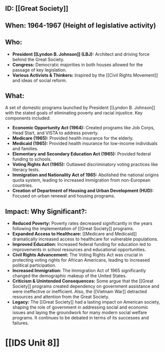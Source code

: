 ## ID: [[Great Society]] 
## When: 1964-1967 (Height of legislative activity)

## Who:
* **President [[Lyndon B. Johnson]] (LBJ):** Architect and driving force behind the Great Society.
* **Congress:** Democratic majorities in both houses allowed for the passage of key legislation.
* **Various Activists & Thinkers:** Inspired by the [[Civil Rights Movement]] and ideas of social reform.

## What:
A set of domestic programs launched by President [[Lyndon B. Johnson]] with the stated goals of eliminating poverty and racial injustice. Key components included:
*   **Economic Opportunity Act (1964):** Created programs like Job Corps, Head Start, and VISTA to address poverty.
*   **Medicare (1965):** Provided health insurance for the elderly.
*   **Medicaid (1965):** Provided health insurance for low-income individuals and families.
*   **Elementary and Secondary Education Act (1965):** Provided federal funding to schools.
*   **Voting Rights Act (1965):** Outlawed discriminatory voting practices like literacy tests.
*   **Immigration and Nationality Act of 1965:** Abolished the national origins quota system, leading to increased immigration from non-European countries.
*   **Creation of Department of Housing and Urban Development (HUD):** Focused on urban renewal and housing programs.

## Impact: Why Significant?:
*   **Reduced Poverty:** Poverty rates decreased significantly in the years following the implementation of [[Great Society]] programs.
*   **Expanded Access to Healthcare:** [[Medicare and Medicaid]] dramatically increased access to healthcare for vulnerable populations.
*   **Improved Education:** Increased federal funding for education led to improvements in school resources and educational opportunities.
*   **Civil Rights Advancement:** The Voting Rights Act was crucial in protecting voting rights for African Americans, leading to increased political participation.
*   **Increased Immigration:** The Immigration Act of 1965 significantly changed the demographic makeup of the United States.
*   **Criticism & Unintended Consequences:** Some argue that the [[Great Society]] programs created dependency on government assistance and were ineffective or inefficient. Also, the [[Vietnam War]] detracted resources and attention from the Great Society.
*   **Legacy:** The [[Great Society]] had a lasting impact on American society, shaping the role of government in addressing social and economic issues and laying the groundwork for many modern social welfare programs. It continues to be debated in terms of its successes and failures.

# [[IDS Unit 8]]